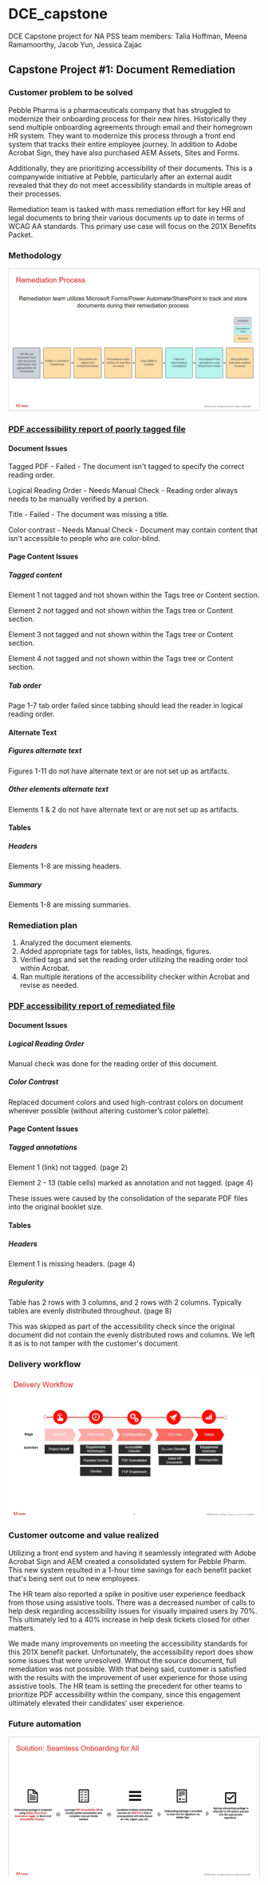 # DCE_capstone
DCE Capstone project for NA PSS team members: Talia Hoffman, Meena Ramamoorthy, Jacob Yun, Jessica Zajac

## Capstone Project #1: Document Remediation 

### Customer problem to be solved 
<p>Pebble Pharma is a pharmaceuticals company that has struggled to modernize their onboarding process for their new hires. Historically they send multiple onboarding agreements through email and their homegrown HR system. They want to modernize this process through a front end system that tracks their entire employee journey. In addition to Adobe Acrobat Sign, they have also purchased AEM Assets, Sites and Forms. </p>

<p> Additionally, they are prioritizing accessibility of their documents. This is a companywide initiative at Pebble, particularly after an external audit revealed that they do not meet accessibility standards in multiple areas of their processes. </p>

<p> Remediation team is tasked with mass remediation effort for key HR and legal documents to bring their various documents up to date in terms of WCAG AA standards. This primary use case will focus on the 201X Benefits Packet. </p>


### Methodology 

![Remediation Methodology](/assets/remediation_methodology.JPG)

### [PDF accessibility report of poorly tagged file](https://github.com/sekkinsan/DCE_capstone/blob/main/Pebble_Pharm_201X_Benefits.pdf.accreport.html) 

#### Document Issues
<p> Tagged PDF - Failed -  The document isn't tagged to specify the correct reading order. </p>
<p> Logical Reading Order - Needs Manual Check - Reading order always needs to be manually verified by a person. </p>
<p> Title - Failed - The document was missing a title. </p>
<p> Color contrast - Needs Manual Check - Document may contain content that isn't accessible to people who are color-blind.</p>

#### Page Content Issues

##### Tagged content
<p> Element 1 not tagged and not shown within the Tags tree or Content section.</p>
<p> Element 2 not tagged and not shown within the Tags tree or Content section.</p>
<p> Element 3 not tagged and not shown within the Tags tree or Content section.</p>
<p> Element 4 not tagged and not shown within the Tags tree or Content section.</p>

##### Tab order
<p>Page 1-7 tab order failed since tabbing should lead the reader in logical reading order.</p>

#### Alternate Text

##### Figures alternate text
<p>Figures 1-11 do not have alternate text or are not set up as artifacts.</p>

##### Other elements alternate text
<p>Elements 1 & 2 do not have alternate text or are not set up as artifacts.</p>

#### Tables

##### Headers
<p>Elements 1-8 are missing headers.</p>

##### Summary
<p>Elements 1-8 are missing summaries.</p>

### Remediation plan 
  1. Analyzed the document elements.
  2. Added appropriate tags for tables, lists, headings, figures.
  3. Verified tags and set the reading order utilizing the reading order tool within Acrobat.
  4. Ran multiple iterations of the accessibility checker within Acrobat and revise as needed.


### [PDF accessibility report of remediated file](https://github.com/sekkinsan/DCE_capstone/blob/main/Pebble_Pharm_201X_Benefits_remediated_06032022.pdf.accreport.html) 

#### Document Issues

##### Logical Reading Order
<p> Manual check was done for the reading order of this document. </p>

##### Color Contrast
<p> Replaced document colors and used high-contrast colors on document wherever possible (without altering  customer’s color palette). </p>

#### Page Content Issues

##### Tagged annotations
<p> Element 1 (link) not tagged. (page 2) </p>
<p> Element 2 - 13 (table cells) marked as annotation and not tagged. (page 4)</p>
<p> These issues were caused by the consolidation of the separate PDF files into the original booklet size. </p>

#### Tables

##### Headers
<p> Element 1 is missing headers. (page 4) </p>

##### Regularity
<p> Table has 2 rows with 3 columns, and 2 rows with 2 columns. Typically tables are evenly distributed throughout. (page 8) </p>
<p> This was skipped as part of the accessibility check since the original document did not contain the evenly distributed rows and columns. We left it as is to not tamper with the customer's document. </p>


### Delivery workflow 

  ![Delivery Workflow](/assets/delivery_workflow.JPG)


### Customer outcome and value realized 
<p> Utilizing a front end system and having it seamlessly integrated with Adobe Acrobat Sign and AEM created a consolidated system for Pebble Pharm. This new system resulted in a 1-hour time savings for each benefit packet that's being sent out to new employees. </p>
<p> The HR team also reported a spike in positive user experience feedback from those using assistive tools. There was a decreased number of calls to help desk regarding accessibility issues for visually impaired users by 70%. This ultimately led to a 40% increase in help desk tickets closed for other matters. </p>

<p> We made many improvements on meeting the accessibility standards for this 201X benefit packet. Unfortunately, the accessibility report does show some issues that were unresolved. Without the source document, full remediation was not possible. With that being said, customer is satisfied with the results with the improvement of user experience for those using assistive tools. The HR team is setting the precedent for other teams to prioritize PDF accessibility within the company, since this engagement ultimately elevated their candidates' user experience. </p>


### Future automation 

![Future Automation](/assets/future_automation.JPG)
